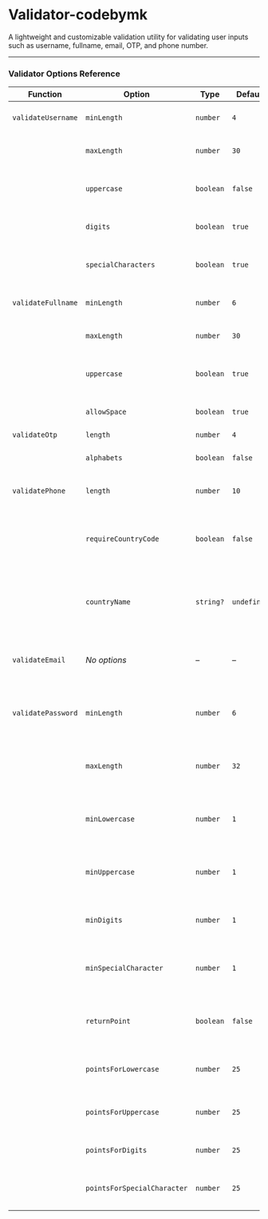# Validator-codebymk

A lightweight and customizable validation utility for validating user inputs such as username, fullname, email, OTP, and phone number.

---
### Validator Options Reference

| **Function**         | **Option**                 | **Type**  | **Default** | **Description**                                              |
| -------------------- | ------------------------   | --------- | ----------- | ------------------------------------------------------------ |
| `validateUsername`   | `minLength`                | `number`  | `4`         | Minimum allowed characters                                   |
|                      | `maxLength`                | `number`  | `30`        | Maximum allowed characters                                   |
|                      | `uppercase`                | `boolean` | `false`     | Whether uppercase letters are allowed                        |
|                      | `digits`                   | `boolean` | `true`      | Whether digits are allowed                                   |
|                      | `specialCharacters`        | `boolean` | `true`      | Allow special characters `.`, `_`, and `-`                   |
| `validateFullname`   | `minLength`                | `number`  | `6`         | Minimum character length                                     |
|                      | `maxLength`                | `number`  | `30`        | Maximum character length                                     |
|                      | `uppercase`                | `boolean` | `true`      | Whether uppercase letters are allowed                        |
|                      | `allowSpace`               | `boolean` | `true`      | Whether spaces are allowed                                   |
| `validateOtp`        | `length`                   | `number`  | `4`         | OTP length                                                   |
|                      | `alphabets`                | `boolean` | `false`     | Allow alphabets in OTP                                       |
| `validatePhone`      | `length`                   | `number`  | `10`        | Digits in phone number                                       |
|                      | `requireCountryCode`       | `boolean` | `false`     | Require phone number to begin with a country code            |
|                      | `countryName`              | `string?` | `undefined` | Country name for validating the country code (if required)   |
| `validateEmail`      | *No options*               | –         | –           | Validates format using standard regex                        |
| `validatePassword`   | `minLength`                | `number`  | `6`         | Minimum number of characters in the password                 |
|                      | `maxLength`                | `number`  | `32`        | Maximum allowed characters in the password                   |
|                      | `minLowercase`             | `number`  | `1`         | Minimum number of lowercase letters required                 |
|                      | `minUppercase`             | `number`  | `1`         | Minimum number of uppercase letters required                 |
|                      | `minDigits`                | `number`  | `1`         | Minimum number of digits required                            |
|                      | `minSpecialCharacter`      | `number`  | `1`         | Minimum number of special characters required                |
|                      | `returnPoint`              | `boolean` | `false`     | Return score based on password complexity                    |
|                      | `pointsForLowercase`       | `number`  | `25`        | Score weight for lowercase characters                        |
|                      | `pointsForUppercase`       | `number`  | `25`        | Score weight for uppercase characters                        |
|                      | `pointsForDigits`          | `number`  | `25`        | Score weight fordigits                                       |
|                      | `pointsForSpecialCharacter`| `number`  | `25`        | Score weight for special characters                          |
